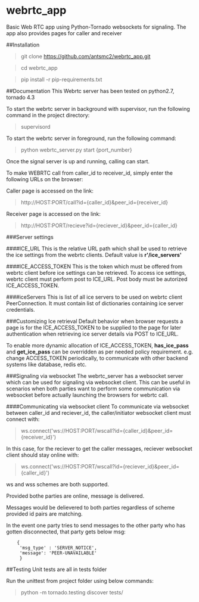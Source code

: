 # webrtc_app
Basic Web RTC app using Python-Tornado websockets for signaling.
The app also provides pages for caller and receiver

##Installation
>git clone https://github.com/antsmc2/webrtc_app.git

>cd webrtc_app

>pip install -r pip-requirements.txt

##Documentation
This Webrtc server has been tested on python2.7, tornado 4.3

To start the webrtc server in background with supervisor, run the following command in the project directory:

>supervisord

To start the webrtc server in foreground, run the following command:

>python webrtc_server.py start {port_number}


Once the signal server is up and running, calling can start.

To make WEBRTC call from caller_id to receiver_id, simply enter the following URLs on the browser:

Caller page is accessed on the link:

 >http://HOST:PORT/call?id={caller_id}&peer_id={receiver_id}

Receiver page is accessed on the link:

 >http://HOST:PORT/recieve?id={reciever_id}&peer_id={caller_id}


###Server settings

####ICE_URL
This is the relative URL path which shall be used to retrieve the ice settings from the webrtc clients. Default value is **r'/ice_servers'**

####ICE_ACCESS_TOKEN
This is the token which must be offered from webrtc client before ice settings can be retrieved. To access ice settings, webrtc client must perform post to ICE_URL. Post body must be autorized ICE_ACCESS_TOKEN. 

####iceServers
This is list of all ice servers to be used on webrtc client PeerConnection. It must contain list of dictionaries containing ice server credentials.

###Customizing Ice retrieval
Default behavior when browser requests a page is for the ICE_ACCESS_TOKEN to be supplied to the page for later authentication when retrieving ice server details via POST to ICE_URL.

To enable more dynamic allocation of ICE_ACCESS_TOKEN, **has_ice_pass** and **get_ice_pass** can be overridden as per needed policy requirement. e.g. change ACCESS_TOKEN periodically, to communicate with other backend systems like database, redis etc. 

###Signaling via websocket
The webrtc_server has a websocket server which can be used for signaling via websocket client. This can be useful in scenarios when both parties want to perform some communication via websocket before actually launching the browsers for webrtc call.

####Communicating via websocket client
To communicate via websocket between caller_id and reciever_id, the caller/initiator websocket client must connect with:

>ws.connect('ws://HOST:PORT/wscall?id={caller_id}&peer_id={receiver_id}')

In this case, for the reciever to get the caller messages, reciever websocket client should stay online with:

>ws.connect('ws://HOST:PORT/wscall?id={reciever_id}&peer_id={caller_id}')

ws and wss schemes are both supported.  

Provided bothe parties are online, message is delivered.

Messages would be delievered to both parties regardless of scheme provided id pairs are matching.

In the event one party tries to send messages to the other party who has gotten disconnected, that party gets below msg: 
```
    {
     'msg_type' : 'SERVER_NOTICE',
     'message': 'PEER-UNAVAILABLE'
     }
```


##Testing
Unit tests are all in tests folder

Run the unittest from project folder using below commands:

>python -m tornado.testing discover tests/


